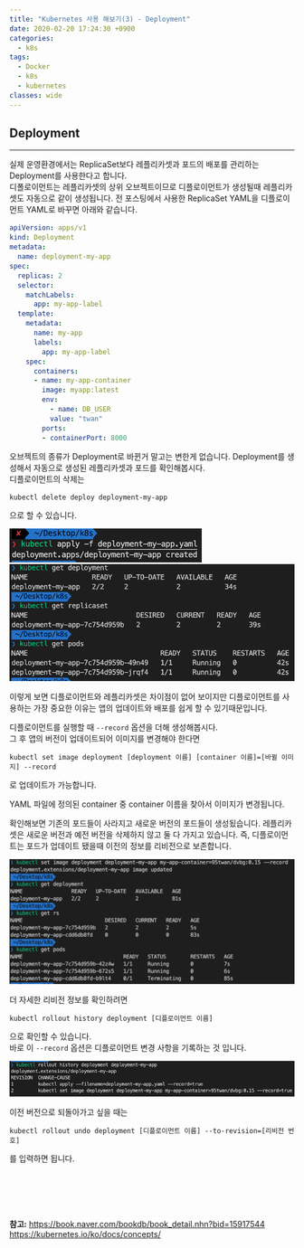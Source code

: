 ```yaml
---
title: "Kubernetes 사용 해보기(3) - Deployment"
date: 2020-02-20 17:24:30 +0900
categories:
  - k8s
tags:
  - Docker
  - k8s
  - kubernetes
classes: wide
---
```


## Deployment
- - -
실제 운영환경에서는 ReplicaSet보다 레플리카셋과 포드의 배포를 관리하는 Deployment를 사용한다고 합니다.   
디폴로이먼트는 레플리카셋의 상위 오브젝트이므로 디플로이먼트가 생성될때 레플리카셋도 자동으로 같이 생성됩니다.
전 포스팅에서 사용한 ReplicaSet YAML을 디플로이먼트 YAML로 바꾸면 아래와 같습니다.   

```yaml
apiVersion: apps/v1
kind: Deployment
metadata: 
  name: deployment-my-app
spec:
  replicas: 2
  selector:
    matchLabels:
      app: my-app-label
  template:
    metadata:
      name: my-app
      labels:
        app: my-app-label
    spec:
      containers:
      - name: my-app-container
        image: myapp:latest
        env:
          - name: DB_USER
          value: "twan"
        ports:
        - containerPort: 8000
```

오브젝트의 종류가 Deployment로 바뀐거 말고는 변한게 없습니다.
Deployment를 생성해서 자동으로 생성된 레플리카셋과 포드를 확인해봅시다.   
디플로이먼트의 삭제는
```shell
kubectl delete deploy deployment-my-app
```
으로 할 수 있습니다.   

![](/assets/images/k8s_start/03-01.png)   
![](/assets/images/k8s_start/03-02.png)   
  
이렇게 보면 디플로이먼트와 레플리카셋은 차이점이 없어 보이지만 디플로이먼트를 사용하는 가장 중요한 이유는 앱의 업데이트와 배포를 쉽게 할 수 있기때문입니다.   

디플로이먼트를 실행할 때 `--record` 옵션을 더해 생성해봅시다.   
그 후 앱의 버전이 업데이트되어 이미지를 변경해야 한다면
```shell
kubectl set image deployment [deployment 이름] [container 이름]=[바뀔 이미지] --record
```
로 업데이트가 가능합니다.  

YAML 파일에 정의된 container 중 container 이름을 찾아서 이미지가 변경됩니다.   

확인해보면 기존의 포드들이 사라지고 새로운 버전의 포드들이 생성됬습니다.
레플리카셋은 새로운 버전과 예전 버전을 삭제하지 않고 둘 다 가지고 있습니다. 즉, 디플로이먼트는 포드가 업데이트 됐을때 이전의 정보를 리비전으로 보존합니다.   

![](/assets/images/k8s_start/03-03.png)   

더 자세한 리비전 정보를 확인하려면
```shell
kubectl rollout history deployment [디플로이먼트 이름]
```
으로 확인할 수 있습니다.   
바로 이 `--record` 옵션은 디플로이먼트 변경 사항을 기록하는 것 입니다.   

![](/assets/images/k8s_start/03-04.png)  

이전 버전으로 되돌아가고 싶을 때는
```shell
kubectl rollout undo deployment [디플로이먼트 이름] --to-revision=[리비전 번호]
```
를 입력하면 됩니다.

<br/>
<br/>
<br/>
<br/>

**참고:**
https://book.naver.com/bookdb/book_detail.nhn?bid=15917544
https://kubernetes.io/ko/docs/concepts/